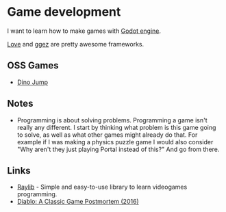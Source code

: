 # Game development
I want to learn how to make games with [Godot engine](https://github.com/godotengine/godot).

[Love](https://love2d.org) and [ggez](https://github.com/ggez/ggez) are pretty awesome frameworks.

## OSS Games
- [Dino Jump](https://github.com/dj/dinojump)

## Notes
- Programming is about solving problems. Programming a game isn't really any different. I start by thinking what problem is this game going to solve, as well as what other games might already do that. For example if I was making a physics puzzle game I would also consider "Why aren't they just playing Portal instead of this?" And go from there.

## Links
- [Raylib](http://www.raylib.com) - Simple and easy-to-use library to learn videogames programming.
- [Diablo: A Classic Game Postmortem (2016)](https://www.youtube.com/watch?v=VscdPA6sUkc)